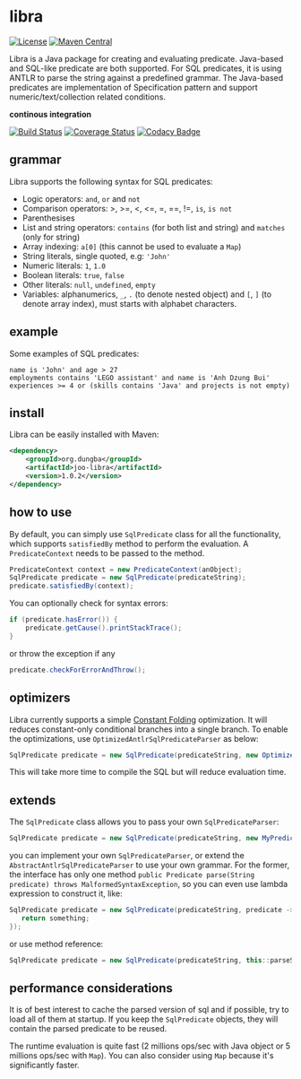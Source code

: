 # libra
[![License](https://img.shields.io/github/license/dungba88/libra.svg?maxAge=2592000)](LICENSE)
[![Maven Central](https://img.shields.io/maven-central/v/org.dungba/joo-libra.svg?maxAge=2592000)](http://mvnrepository.com/artifact/org.dungba/joo-libra)

Libra is a Java package for creating and evaluating predicate. Java-based and SQL-like predicate are both supported. For SQL predicates, it is using ANTLR to parse the string against a predefined grammar. The Java-based predicates are implementation of Specification pattern and support numeric/text/collection related conditions.

**continous integration**

[![Build Status](https://travis-ci.org/dungba88/libra.svg?branch=master)](https://travis-ci.org/dungba88/libra)
[![Coverage Status](https://coveralls.io/repos/github/dungba88/libra/badge.svg?branch=master)](https://coveralls.io/github/dungba88/libra?branch=master)
[![Codacy Badge](https://api.codacy.com/project/badge/Grade/b5162a68d84944299bd36ebdfd56987b)](https://www.codacy.com/app/dungba88/libra?utm_source=github.com&amp;utm_medium=referral&amp;utm_content=dungba88/libra&amp;utm_campaign=Badge_Grade)

## grammar

Libra supports the following syntax for SQL predicates:

- Logic operators: `and`, `or` and `not`
- Comparison operators: >, >=, <, <=, =, ==, !=, `is`, `is not`
- Parenthesises
- List and string operators: `contains` (for both list and string) and `matches` (only for string)
- Array indexing: `a[0]` (this cannot be used to evaluate a `Map`)
- String literals, single quoted, e.g: `'John'`
- Numeric literals: `1`, `1.0`
- Boolean literals: `true`, `false`
- Other literals: `null`, `undefined`, `empty`
- Variables: alphanumerics, `_`, `.` (to denote nested object) and `[`, `]` (to denote array index), must starts with alphabet characters.

## example

Some examples of SQL predicates:

```
name is 'John' and age > 27
employments contains 'LEGO assistant' and name is 'Anh Dzung Bui'
experiences >= 4 or (skills contains 'Java' and projects is not empty)
```
## install

Libra can be easily installed with Maven:

```xml
<dependency>
    <groupId>org.dungba</groupId>
    <artifactId>joo-libra</artifactId>
    <version>1.0.2</version>
</dependency>
```

## how to use

By default, you can simply use `SqlPredicate` class for all the functionality, which supports `satisfiedBy` method to perform the evaluation. A `PredicateContext` needs to be passed to the method.

```java
PredicateContext context = new PredicateContext(anObject);
SqlPredicate predicate = new SqlPredicate(predicateString);
predicate.satisfiedBy(context);
```

You can optionally check for syntax errors:
```java
if (predicate.hasError()) {
    predicate.getCause().printStackTrace();
}
```

or throw the exception if any
```java
predicate.checkForErrorAndThrow();
```

## optimizers

Libra currently supports a simple [Constant Folding](https://en.wikipedia.org/wiki/Constant_folding) optimization. It will reduces constant-only conditional branches into a single branch. To enable the optimizations, use `OptimizedAntlrSqlPredicateParser` as below:

```java
SqlPredicate predicate = new SqlPredicate(predicateString, new OptimizedAntlrSqlPredicateParser());
```

This will take more time to compile the SQL but will reduce evaluation time.

## extends

The `SqlPredicate` class allows you to pass your own `SqlPredicateParser`:

```java
SqlPredicate predicate = new SqlPredicate(predicateString, new MyPredicateParser());
```

you can implement your own `SqlPredicateParser`, or extend the `AbstractAntlrSqlPredicateParser` to use your own grammar. For the former, the interface has only one method `public Predicate parse(String predicate) throws MalformedSyntaxException`, so you can even use lambda expression to construct it, like:

```java
SqlPredicate predicate = new SqlPredicate(predicateString, predicate -> {
   return something; 
});
```

or use method reference:

```java
SqlPredicate predicate = new SqlPredicate(predicateString, this::parseSql);
```

## performance considerations

It is of best interest to cache the parsed version of sql and if possible, try to load all of them at startup. If you keep the `SqlPredicate` objects, they will contain the parsed predicate to be reused.

The runtime evaluation is quite fast (2 millions ops/sec with Java object or 5 millions ops/sec with `Map`). You can also consider using `Map` because it's significantly faster.
